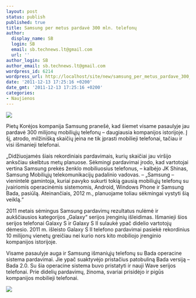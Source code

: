 ```yaml
---
layout: post
status: publish
published: true
title: Samsung per metus pardavė 300 mln. telefonų
author:
  display_name: SB
  login: SB
  email: sb.technews.lt@gmail.com
  url: ''
author_login: SB
author_email: sb.technews.lt@gmail.com
wordpress_id: 6214
wordpress_url: http://localhost/site/new/samsung_per_metus_pardave_300_mln_telefonu/
date: '2011-12-13 17:25:16 +0200'
date_gmt: '2011-12-13 17:25:16 +0200'
categories:
- Naujienos
---
```

<div class="imgright"><img src="http://technews.lt/upload/samsunggalaxysii01.jpg"  /></div>
<p>Pietų Korėjos kompanija Samsung pranešė, kad šiemet visame pasaulyje jau pardavė 300 milijonų mobiliųjų telefonų – daugiausia kompanijos istorijoje. Į šį, atrodo, milžinišką skaičių įeina ne tik įprasti mobilieji telefonai, tačiau ir visi išmanieji telefonai.</p>
<p>„Didžiuojamės šiais rekordiniais pardavimais, kurių skaičiai jau viršijo anksčiau skelbtus metų planuose. Sėkmingi pardavimai įrodo, kad vartotojai vertina Samsung prekės ženklo mobiliuosius telefonus, – kalbėjo JK Shinas, Samsung Mobiliųjų telekomunikacijų padalinio vadovas. – „Samsung – vienintelė gamintoja, kuriai pavyko sukurti tokią gausią mobiliųjų telefonų su įvairiomis operacinėmis sistemomis, Android, Windows Phone ir Samsung Bada, pasiūlą. Ateinančiais, 2012 m., planuojame toliau sėkmingai vystyti šią veiklą.“</p>
<p>2011 metais sėmingus Samsung pardavimų rezultatus nulėmė ir aukščiausios kategorijos „Galaxy“ serijos įrenginių išleidimas. Išmanieji šios serijos telefonai Galaxy S ir Galaxy S II sulaukė ypač didelio vartotojų dėmesio. 2011 m. išleisto Galaxy S II telefono pardavimai pasiekė rekordinius 10 milijonų vienetų greičiau nei kurio nors kito mobiliojo įrenginio kompanijos istorijoje.</p>
<p>Visame pasaulyje auga ir Samsung išmaniųjų telefonų su Bada operacine sistema pardavimai. Jie ypač suaktyvėjo pristačius patobuliną Bada versiją – Bada 2.0. Su šia operacine sistema buvo pristatyti ir nauji Wave serijos telefonai. Prie didelių pardavimų, žinoma, svariai prisidėjo ir pigūs kompanijos mobilieji telefonai.</p>
<p><img src="http://technews.lt/upload/300 million global handset sales 03.jpg" /></p>
